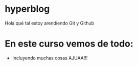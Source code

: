 # hyperblog
Hola qué tal estoy arendiendo Git y Github

# En este curso vemos de todo:

* Incluyendo muchas cosas AJUAA!!!
